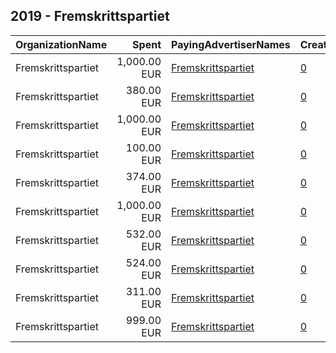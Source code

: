 ## 2019 - Fremskrittspartiet 
|OrganizationName|Spent|PayingAdvertiserNames|CreativeUrls|Impressions|Genders|AgeBrackets|CountryCodes|BillingAddresses|CandidateBallotInformation|
|:---|---:|:---|:---|---:|:---|:---|:---|:---|:---|
|Fremskrittspartiet|1,000.00 EUR|[Fremskrittspartiet](2019/Fremskrittspartiet.md)|[0](https://www.snap.com/political-ads/asset/f369c464d377de9914a780dd0c8726d5e90b59996b4a9cf3ebdc6142fd85e3b4?mediaType=mp4)|419,735||18+|norway|"Karl Johans gate 25,Oslo,0159,NO"||
|Fremskrittspartiet|380.00 EUR|[Fremskrittspartiet](2019/Fremskrittspartiet.md)|[0](https://www.snap.com/political-ads/asset/21919500772739593395350fba94a655d22499367cca1212276b22e95459bd7f?mediaType=mp4)|52,332||18+|norway|"Karl Johans gate 25,Oslo,0159,NO"||
|Fremskrittspartiet|1,000.00 EUR|[Fremskrittspartiet](2019/Fremskrittspartiet.md)|[0](https://www.snap.com/political-ads/asset/c7c5112ea5d714f6c4630553685ae119a053dd2f37134fe0f761983a22fa7f2f?mediaType=mp4)|420,890||18+|norway|"Karl Johans gate 25,Oslo,0159,NO"||
|Fremskrittspartiet|100.00 EUR|[Fremskrittspartiet](2019/Fremskrittspartiet.md)|[0](https://www.snap.com/political-ads/asset/70f51adf3d8b4cda1618b5eccff32d0b6f7199774b140af37a57248c47406df8?mediaType=mp4)|38,197||18+|norway|"Karl Johans gate 25,Oslo,0159,NO"||
|Fremskrittspartiet|374.00 EUR|[Fremskrittspartiet](2019/Fremskrittspartiet.md)|[0](https://www.snap.com/political-ads/asset/a5401fa442a92ca5103bc09c43e0e8c8a31a28c3da108dcc370018c03f2bd952?mediaType=mp4)|54,785||18+|norway|"Karl Johans gate 25,Oslo,0159,NO"||
|Fremskrittspartiet|1,000.00 EUR|[Fremskrittspartiet](2019/Fremskrittspartiet.md)|[0](https://www.snap.com/political-ads/asset/0174b616787498c39e9ef21332c8a7b40c289f12007749cedbb05b7de6e7fed0?mediaType=mp4)|353,402||18+|norway|"Karl Johans gate 25,Oslo,0159,NO"||
|Fremskrittspartiet|532.00 EUR|[Fremskrittspartiet](2019/Fremskrittspartiet.md)|[0](https://www.snap.com/political-ads/asset/0b783e796a9debefe34271770ba819af6f6a210dbcfec17c24639166c919e581?mediaType=mp4)|203,810||18+|norway|"Karl Johans gate 25,Oslo,0159,NO"||
|Fremskrittspartiet|524.00 EUR|[Fremskrittspartiet](2019/Fremskrittspartiet.md)|[0](https://www.snap.com/political-ads/asset/75b1ef3a6f21e3ee31dfe2242bf9048ccc3cf8950e4045dcca8ff79f260f19d2?mediaType=mp4)|153,329|||norway|"Karl Johans gate 25,Oslo,0159,NO"||
|Fremskrittspartiet|311.00 EUR|[Fremskrittspartiet](2019/Fremskrittspartiet.md)|[0](https://www.snap.com/political-ads/asset/335f406297e2743dd3e1b6e23df6f3822f7eb8ce7c57d94833a4a6feab43507c?mediaType=mp4)|43,988||18+|norway|"Karl Johans gate 25,Oslo,0159,NO"||
|Fremskrittspartiet|999.00 EUR|[Fremskrittspartiet](2019/Fremskrittspartiet.md)|[0](https://www.snap.com/political-ads/asset/bf1d08a00a10fcecd73bf90a0b6b1dfdbb14ca4da5cee6c7eeb211cd7ccfd6f8?mediaType=mp4)|418,098||18+|norway|"Karl Johans gate 25,Oslo,0159,NO"||
